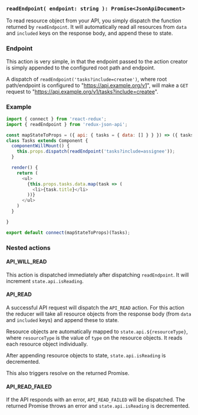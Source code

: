 ### `readEndpoint( endpoint: string ): Promise<JsonApiDocument>`

To read resource object from your API, you simply dispatch the function returned by `readEndpoint`. It will automatically read all resources from `data` and `included` keys on the response body, and append these to state.

### Endpoint

This action is very simple, in that the endpoint passed to the action creator is simply appended to the configured root path and endpoint.

A dispatch of `readEndpoint('tasks?include=createe')`, where root path/endpoint is configured to "https://api.example.org/v1", will make a `GET` request to "https://api.example.org/v1/tasks?include=createe".

### Example

```js
import { connect } from 'react-redux';
import { readEndpoint } from 'redux-json-api';

const mapStateToProps = ({ api: { tasks = { data: [] } } }) => ({ tasks });
class Tasks extends Component {
  componentWillMount() {
    this.props.dispatch(readEndpoint('tasks?include=assignee'));
  }

  render() {
    return (
      <ul>
        {this.props.tasks.data.map(task => (
          <li>{task.title}</li>
        ))}
      </ul>
    )
  }

}

export default connect(mapStateToProps)(Tasks);
```

### Nested actions

#### API_WILL_READ

This action is dispatched immediately after dispatching `readEndpoint`. It will increment `state.api.isReading`.

#### API_READ

A successful API request will dispatch the `API_READ` action. For this action the reducer will take all resource objects from the response body (from `data` and `included` keys) and append these to state.

Resource objects are automatically mapped to `state.api.${resourceType}`, where `resourceType` is the value of `type` on the resource objects. It reads each resource object individually.

After appending resource objects to state, `state.api.isReading` is decremented.

This also triggers resolve on the returned Promise.

#### API_READ_FAILED

If the API responds with an error, `API_READ_FAILED` will be dispatched. The returned Promise throws an error and `state.api.isReading` is decremented.
